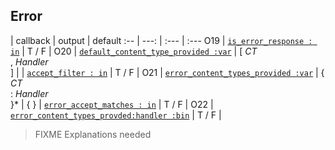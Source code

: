 ## Error

 | callback | output | default
:-- | ---: | :--- | :---
O19 | [`is_error_response : in`](#is_error_response--in) | T / F |
O20 | [`default_content_type_provided :var`](#default_content_type_provided-var) | [ *CT*<br>, *Handler*<br>] |
 | [`accept_filter : in`](#accept_filter--in) | T / F |
O21 | [`error_content_types_provided :var`](#error_content_types_provided-var) | { *CT*<br>: *Handler*<br>}\* | { }
 | [`error_accept_matches : in`](#error_accept_matches--in) | T / F |
O22 | [`error_content_types_provded:handler :bin`](#error_content_types_provided-handler-var) | T / F |

> FIXME Explanations needed
